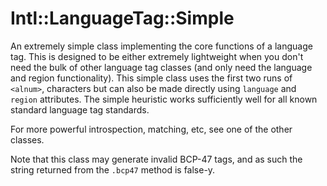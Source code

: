 # Intl::LanguageTag::Simple
An extremely simple class implementing the core functions of a language tag.
This is designed to be either extremely lightweight when you don't need the
bulk of other language tag classes (and only need the language and region
functionality).  This simple class uses the first two runs of `<alnum>`,
characters but can also be made directly using `language` and `region`
attributes.  The simple heuristic works sufficiently well for all known
standard language tag standards.

For more powerful introspection, matching, etc, see one of the other classes.

Note that this class may generate invalid BCP-47 tags, and as such the string
returned from the `.bcp47` method is false-y.
